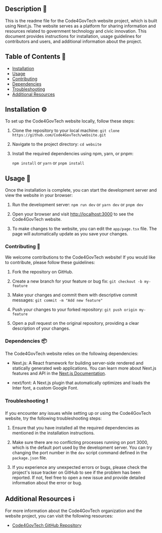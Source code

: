## Description 📖
This is the readme file for the Code4GovTech website project, which is built using Next.js. The website serves as a platform for sharing information and resources related to government technology and civic innovation. This document provides instructions for installation, usage guidelines for contributors and users, and additional information about the project.

## Table of Contents 📜
- [Installation](#installation)
- [Usage](#usage)
- [Contributing](#contributing)
- [Dependencies](#dependencies)
- [Troubleshooting](#troubleshooting)
- [Additional Resources](#additional-resources)

## Installation ⚙️
To set up the Code4GovTech website locally, follow these steps:

1. Clone the repository to your local machine:
`git clone https://github.com/Code4GovTech/website.git`



2. Navigate to the project directory:
`cd website`


3. Install the required dependencies using npm, yarn, or pnpm:

   `npm install`
       or
     `yarn`
       or
  `pnpm install`


## Usage 🚀
Once the installation is complete, you can start the development server and view the website in your browser:

1. Run the development server:
   `npm run dev`
        or
    `yarn dev`
        or
    `pnpm dev`

2. Open your browser and visit [http://localhost:3000](http://localhost:3000) to see the Code4GovTech website.

3. To make changes to the website, you can edit the `app/page.tsx` file. The page will automatically update as you save your changes.

### Contributing 🤝
We welcome contributions to the Code4GovTech website! If you would like to contribute, please follow these guidelines:

1. Fork the repository on GitHub.

2. Create a new branch for your feature or bug fix:
`git checkout -b my-feature`


3. Make your changes and commit them with descriptive commit messages:
`git commit -m "Add new feature"`



4. Push your changes to your forked repository:
`git push origin my-feature`



5. Open a pull request on the original repository, providing a clear description of your changes.

### Dependencies 📦
The Code4GovTech website relies on the following dependencies:

- Next.js: A React framework for building server-side rendered and statically generated web applications. You can learn more about Next.js features and API in the [Next.js Documentation](https://nextjs.org/docs).

- next/font: A Next.js plugin that automatically optimizes and loads the Inter font, a custom Google Font.

### Troubleshooting ❗
If you encounter any issues while setting up or using the Code4GovTech website, try the following troubleshooting steps:

1. Ensure that you have installed all the required dependencies as mentioned in the installation instructions.

2. Make sure there are no conflicting processes running on port 3000, which is the default port used by the development server. You can try changing the port number in the `dev` script command defined in the `package.json` file.

3. If you experience any unexpected errors or bugs, please check the project's issue tracker on GitHub to see if the problem has been reported. If not, feel free to open a new issue and provide detailed information about the error or bug.

## Additional Resources ℹ️
For more information about the Code4GovTech organization and the website project, you can visit the following resources:

- [Code4GovTech GitHub Repository](https://github.com/Code4GovTech)
